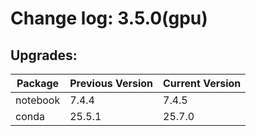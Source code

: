 # Change log: 3.5.0(gpu)

## Upgrades: 

Package | Previous Version | Current Version
---|---|---
notebook|7.4.4|7.4.5
conda|25.5.1|25.7.0
